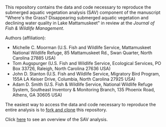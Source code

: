 This repository contains the data and code necessary to reproduce the submerged aquatic vegetation analysis (SAV) component of the manuscript "Where's the Grass? Disappearing submerged aquatic vegetation and declining water quality in Lake Mattamuskeet" in review at the *Journal of Fish & Wildlife Management*.  

Authors (affiliation):  
- Michelle C. Moorman (U.S. Fish and Wildlife Service, Mattamuskeet National Wildlife Refuge, 85 Mattamuskeet Rd., Swan Quarter, North Carolina 27885 USA)  
- Tom Augspurger (U.S. Fish and Wildlife Service, Ecological Services, PO Box 33726, Raleigh, North Carolina 27636 USA)  
- John D. Stanton (U.S. Fish and Wildlife Service, Migratory Bird Program, 155A LA Keiser Drive, Columbia, North Carolina 27925 USA)  
- Adam D. Smith (U.S. Fish & Wildlife Service, National Wildlife Refuge System, Southeast Inventory & Monitoring Branch, 135 Phoenix Road, Athens, GA 30605 USA)  

The easiest way to access the data and code necessary to reproduce the entire analysis is to [fork and clone](https://help.github.com/articles/fork-a-repo/) this repository.

Click [here](SAV_modelling.md) to see an overview of the SAV analysis.